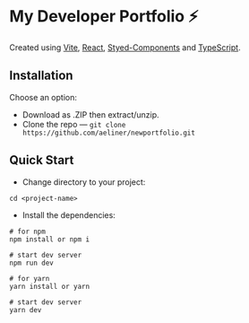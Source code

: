# My Developer Portfolio ⚡

Created using [Vite](https://github.com/vitejs/vite), [React](https://github.com/microsoft/TypeScript), [Styed-Components](https://github.com/styled-components/styled-components) and [TypeScript](https://github.com/microsoft/TypeScript).

## Installation

Choose an option:

- Download as .ZIP then extract/unzip.
- Clone the repo — `git clone https://github.com/aeliner/newportfolio.git`

## Quick Start

- Change directory to your project:

```shell
cd <project-name>
```

- Install the dependencies:

```shell
# for npm
npm install or npm i

# start dev server
npm run dev
```

```shell
# for yarn
yarn install or yarn

# start dev server
yarn dev
```
